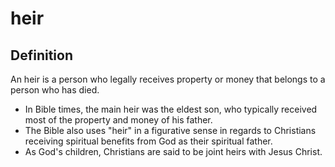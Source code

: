# heir

## Definition

An heir is a person who legally receives property or money that belongs to a person who has died.

* In Bible times, the main heir was the eldest son, who typically received most of the property and money of his father.
* The Bible also uses "heir" in a figurative sense in regards to Christians receiving spiritual benefits from God as their spiritual father.
* As God's children, Christians are said to be joint heirs with Jesus Christ.